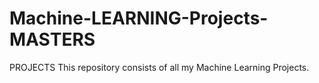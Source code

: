 # Machine-LEARNING-Projects-MASTERS
PROJECTS
This repository consists of all my Machine Learning Projects.
